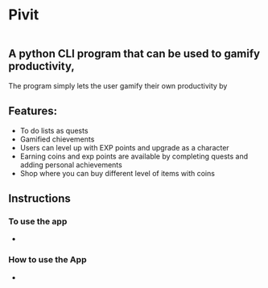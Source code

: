 # Pivit

<img src=''>

## A python CLI program that can be used to gamify productivity, 

The program simply lets the user gamify their own productivity by

## Features:
* To do lists as quests
* Gamified chievements
* Users can level up with EXP points and upgrade as a character
* Earning coins and exp points are available by completing quests and adding personal achievements
* Shop where you can buy different level of items with coins


## Instructions
### To use the app
* 
### How to use the App
* 

